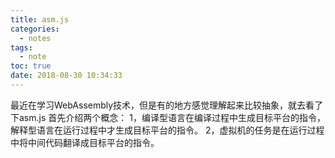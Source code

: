 ```yaml
---
title: asm.js
categories:
  - notes
tags:
  - note
toc: true
date: 2018-08-30 10:34:33
---
```


最近在学习WebAssembly技术，但是有的地方感觉理解起来比较抽象，就去看了下asm.js
首先介绍两个概念：
1，编译型语言在编译过程中生成目标平台的指令，解释型语言在运行过程中才生成目标平台的指令。
2，虚拟机的任务是在运行过程中将中间代码翻译成目标平台的指令。